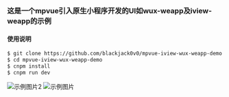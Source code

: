 ### 这是一个mpvue引入原生小程序开发的UI如wux-weapp及iview-weapp的示例


#### 使用说明
``` bash
$ git clone https://github.com/blackjack0v0/mpvue-iview-wux-weapp-demo 
$ cd mpvue-iview-wux-weapp-demo
$ cnpm install
$ cnpm run dev
```


![示例图片2](http://wx1.sinaimg.cn/mw690/0060lm7Tly1fsye68kj3pg309i0grjwq.gif)
![示例图片](http://wx1.sinaimg.cn/mw690/0060lm7Tly1fsx1fp3clmg309p0gkdr3.gif)

